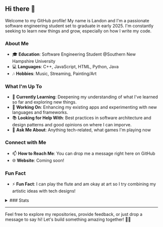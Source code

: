 ## Hi there 👋

Welcome to my GitHub profile! My name is Landon and I'm a passionate software engineering student set to graduate in early 2025.
I'm constantly seeking to learn new things and grow, especially on how I write my code.

### About Me
- 🎓 **Education**: Software Engineering Student @Southern New Hampshire University
- 💻 **Languages**: C++, JavaScript, HTML, Python, Java
- 🎶 **Hobbies**: Music, Streaming, Painting/Art

### What I'm Up To
- 🌱 **Currently Learning**: Deepening my understanding of what I've learned so far and exploring new things.
- 🔧 **Working On**: Enhancing my existing apps and experimenting with new languages and frameworks.
- 📚 **Looking for Help With**: Best practices in software architecture and design patterns and good opinions on where I can imporve.
- 💬 **Ask Me About**: Anything tech-related, what games I'm playing now

### Connect with Me
- 📫 **How to Reach Me**: You can drop me a message right here on GitHub
- 🌐 **Website**: Coming soon!

### Fun Fact
- ⚡ **Fun Fact**: I can play the flute and am okay at art so I try combining my artistic ideas with tech designs!
  
<details>
  <summary>### Stats</summary>
  
  ![GitHub stats](https://github-readme-stats.vercel.app/api?username=LandoHarris&show_icons=true)

  ![Top Languages](https://github-readme-stats.vercel.app/api/top-langs/?username=LandoHarris&layout=compact)

</details>

---

Feel free to explore my repositories, provide feedback, or just drop a message to say hi! Let's build something amazing together! 🚀✨
